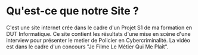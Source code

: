 # __Qu'est-ce que notre Site ?__
C'est une site internet crée dans le cadre d'un Projet S1 de ma formation en DUT Informatique.
Ce site contient les résultats d'une mise en scène d'une interview pour présenter le metier de Policier en Cybercriminalité.
La vidéo est dans le cadre d'un concours "Je Filme Le Métier Qui Me Plaît".


